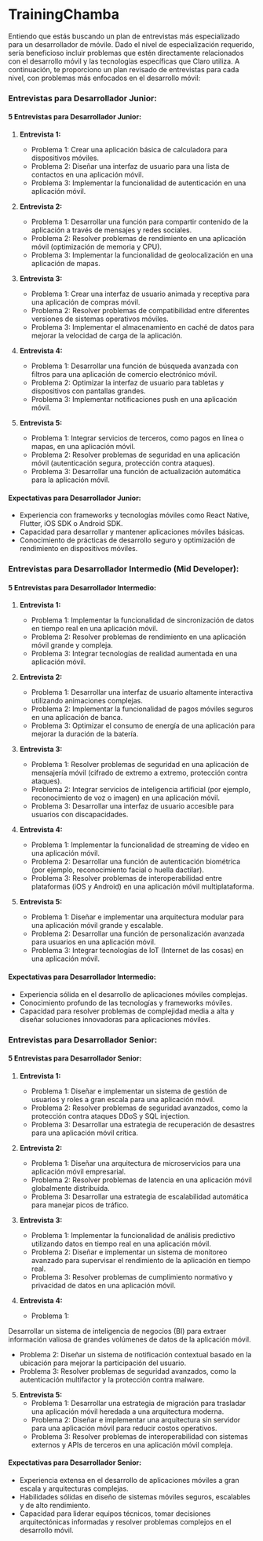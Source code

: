 # TrainingChamba
Entiendo que estás buscando un plan de entrevistas más especializado para un desarrollador de móvile. Dado el nivel de especialización requerido, sería beneficioso incluir problemas que estén directamente relacionados con el desarrollo móvil y las tecnologías específicas que Claro utiliza. A continuación, te proporciono un plan revisado de entrevistas para cada nivel, con problemas más enfocados en el desarrollo móvil:

### Entrevistas para Desarrollador Junior:

#### 5 Entrevistas para Desarrollador Junior:

1. **Entrevista 1:**
   - Problema 1: Crear una aplicación básica de calculadora para dispositivos móviles.
   - Problema 2: Diseñar una interfaz de usuario para una lista de contactos en una aplicación móvil.
   - Problema 3: Implementar la funcionalidad de autenticación en una aplicación móvil.

2. **Entrevista 2:**
   - Problema 1: Desarrollar una función para compartir contenido de la aplicación a través de mensajes y redes sociales.
   - Problema 2: Resolver problemas de rendimiento en una aplicación móvil (optimización de memoria y CPU).
   - Problema 3: Implementar la funcionalidad de geolocalización en una aplicación de mapas.

3. **Entrevista 3:**
   - Problema 1: Crear una interfaz de usuario animada y receptiva para una aplicación de compras móvil.
   - Problema 2: Resolver problemas de compatibilidad entre diferentes versiones de sistemas operativos móviles.
   - Problema 3: Implementar el almacenamiento en caché de datos para mejorar la velocidad de carga de la aplicación.

4. **Entrevista 4:**
   - Problema 1: Desarrollar una función de búsqueda avanzada con filtros para una aplicación de comercio electrónico móvil.
   - Problema 2: Optimizar la interfaz de usuario para tabletas y dispositivos con pantallas grandes.
   - Problema 3: Implementar notificaciones push en una aplicación móvil.

5. **Entrevista 5:**
   - Problema 1: Integrar servicios de terceros, como pagos en línea o mapas, en una aplicación móvil.
   - Problema 2: Resolver problemas de seguridad en una aplicación móvil (autenticación segura, protección contra ataques).
   - Problema 3: Desarrollar una función de actualización automática para la aplicación móvil.

#### Expectativas para Desarrollador Junior:
- Experiencia con frameworks y tecnologías móviles como React Native, Flutter, iOS SDK o Android SDK.
- Capacidad para desarrollar y mantener aplicaciones móviles básicas.
- Conocimiento de prácticas de desarrollo seguro y optimización de rendimiento en dispositivos móviles.

### Entrevistas para Desarrollador Intermedio (Mid Developer):

#### 5 Entrevistas para Desarrollador Intermedio:

1. **Entrevista 1:**
   - Problema 1: Implementar la funcionalidad de sincronización de datos en tiempo real en una aplicación móvil.
   - Problema 2: Resolver problemas de rendimiento en una aplicación móvil grande y compleja.
   - Problema 3: Integrar tecnologías de realidad aumentada en una aplicación móvil.

2. **Entrevista 2:**
   - Problema 1: Desarrollar una interfaz de usuario altamente interactiva utilizando animaciones complejas.
   - Problema 2: Implementar la funcionalidad de pagos móviles seguros en una aplicación de banca.
   - Problema 3: Optimizar el consumo de energía de una aplicación para mejorar la duración de la batería.

3. **Entrevista 3:**
   - Problema 1: Resolver problemas de seguridad en una aplicación de mensajería móvil (cifrado de extremo a extremo, protección contra ataques).
   - Problema 2: Integrar servicios de inteligencia artificial (por ejemplo, reconocimiento de voz o imagen) en una aplicación móvil.
   - Problema 3: Desarrollar una interfaz de usuario accesible para usuarios con discapacidades.

4. **Entrevista 4:**
   - Problema 1: Implementar la funcionalidad de streaming de video en una aplicación móvil.
   - Problema 2: Desarrollar una función de autenticación biométrica (por ejemplo, reconocimiento facial o huella dactilar).
   - Problema 3: Resolver problemas de interoperabilidad entre plataformas (iOS y Android) en una aplicación móvil multiplataforma.

5. **Entrevista 5:**
   - Problema 1: Diseñar e implementar una arquitectura modular para una aplicación móvil grande y escalable.
   - Problema 2: Desarrollar una función de personalización avanzada para usuarios en una aplicación móvil.
   - Problema 3: Integrar tecnologías de IoT (Internet de las cosas) en una aplicación móvil.

#### Expectativas para Desarrollador Intermedio:
- Experiencia sólida en el desarrollo de aplicaciones móviles complejas.
- Conocimiento profundo de las tecnologías y frameworks móviles.
- Capacidad para resolver problemas de complejidad media a alta y diseñar soluciones innovadoras para aplicaciones móviles.

### Entrevistas para Desarrollador Senior:

#### 5 Entrevistas para Desarrollador Senior:

1. **Entrevista 1:**
   - Problema 1: Diseñar e implementar un sistema de gestión de usuarios y roles a gran escala para una aplicación móvil.
   - Problema 2: Resolver problemas de seguridad avanzados, como la protección contra ataques DDoS y SQL injection.
   - Problema 3: Desarrollar una estrategia de recuperación de desastres para una aplicación móvil crítica.

2. **Entrevista 2:**
   - Problema 1: Diseñar una arquitectura de microservicios para una aplicación móvil empresarial.
   - Problema 2: Resolver problemas de latencia en una aplicación móvil globalmente distribuida.
   - Problema 3: Desarrollar una estrategia de escalabilidad automática para manejar picos de tráfico.

3. **Entrevista 3:**
   - Problema 1: Implementar la funcionalidad de análisis predictivo utilizando datos en tiempo real en una aplicación móvil.
   - Problema 2: Diseñar e implementar un sistema de monitoreo avanzado para supervisar el rendimiento de la aplicación en tiempo real.
   - Problema 3: Resolver problemas de cumplimiento normativo y privacidad de datos en una aplicación móvil.

4. **Entrevista 4:**
   - Problema 1:

 Desarrollar un sistema de inteligencia de negocios (BI) para extraer información valiosa de grandes volúmenes de datos de la aplicación móvil.
   - Problema 2: Diseñar un sistema de notificación contextual basado en la ubicación para mejorar la participación del usuario.
   - Problema 3: Resolver problemas de seguridad avanzados, como la autenticación multifactor y la protección contra malware.

5. **Entrevista 5:**
   - Problema 1: Desarrollar una estrategia de migración para trasladar una aplicación móvil heredada a una arquitectura moderna.
   - Problema 2: Diseñar e implementar una arquitectura sin servidor para una aplicación móvil para reducir costos operativos.
   - Problema 3: Resolver problemas de interoperabilidad con sistemas externos y APIs de terceros en una aplicación móvil compleja.

#### Expectativas para Desarrollador Senior:
- Experiencia extensa en el desarrollo de aplicaciones móviles a gran escala y arquitecturas complejas.
- Habilidades sólidas en diseño de sistemas móviles seguros, escalables y de alto rendimiento.
- Capacidad para liderar equipos técnicos, tomar decisiones arquitectónicas informadas y resolver problemas complejos en el desarrollo móvil.
